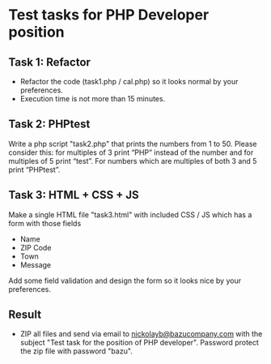 # Test tasks for PHP Developer position
## Task 1: Refactor
- Refactor the code (task1.php / cal.php) so it looks normal by your preferences.
- Execution time is not more than 15 minutes.

## Task 2: PHPtest
Write a php script "task2.php" that prints the numbers from 1 to 50. Please consider this: for multiples of 3 print “PHP” instead of the number and for multiples of 5 print “test”. For numbers which are multiples of both 3 and 5 print “PHPtest”.

## Task 3: HTML + CSS + JS
Make a single HTML file "task3.html" with included CSS / JS which has a form with those fields
- Name
- ZIP Code
- Town
- Message

Add some field validation and design the form so it looks nice by your preferences.

## Result
- ZIP all files and send via email to nickolayb@bazucompany.com with the subject "Test task for the position of PHP developer". Password protect the zip file with password "bazu".
